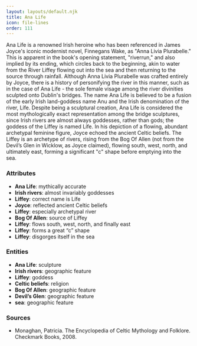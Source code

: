 ```yaml
---
layout: layouts/default.njk
title: Ana Life
icon: file-lines
order: 111
---
```

Ana Life is a renowned Irish heroine who has been referenced in James Joyce's iconic modernist novel, Finnegans Wake, as "Anna Livia Plurabelle." This is apparent in the book's opening statement, "riverrun," and also implied by its ending, which circles back to the beginning, akin to water from the River Liffey flowing out into the sea and then returning to the source through rainfall. Although Anna Livia Plurabelle was crafted entirely by Joyce, there is a history of personifying the river in this manner, such as in the case of Ana Life - the sole female visage among the river divinities sculpted onto Dublin's bridges. The name Ana Life is believed to be a fusion of the early Irish land-goddess name Anu and the Irish denomination of the river, Lífe. Despite being a sculptural creation, Ana Life is considered the most mythologically exact representation among the bridge sculptures, since Irish rivers are almost always goddesses, rather than gods; the goddess of the Liffey is named Lífe. In his depiction of a flowing, abundant archetypal feminine figure, Joyce echoed the ancient Celtic beliefs. The Liffey is an archetype of rivers, rising from the Bog Of Allen (not from the Devil’s Glen in Wicklow, as Joyce claimed), flowing south, west, north, and ultimately east, forming a significant "c" shape before emptying into the sea.

### Attributes

- **Ana Life**: mythically accurate
- **Irish rivers**: almost invariably goddesses
- **Liffey**: correct name is Lífe
- **Joyce**: reflected ancient Celtic beliefs
- **Liffey**: especially archetypal river
- **Bog Of Allen**: source of Liffey
- **Liffey**: flows south, west, north, and finally east
- **Liffey**: forms a great “c” shape
- **Liffey**: disgorges itself in the sea

### Entities

- **Ana Life**: sculpture
- **Irish rivers**: geographic feature
- **Liffey**: goddess
- **Celtic beliefs**: religion
- **Bog Of Allen**: geographic feature
- **Devil’s Glen**: geographic feature
- **sea**: geographic feature

### Sources

- Monaghan, Patricia. The Encyclopedia of Celtic Mythology and Folklore. Checkmark Books, 2008.

